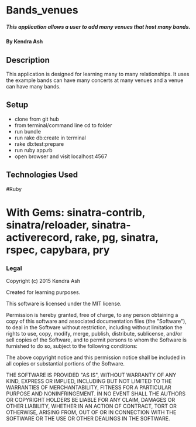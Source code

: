 # Bands_venues

##### This application allows a user to add many venues that host many bands.

#### By Kendra Ash

## Description

This application is designed for learning many to many relationships. It uses the example bands can have many concerts at many venues and a venue can have many bands.

## Setup

* clone from git hub
* from terminal/command line cd to folder
* run bundle
* run rake db:create in terminal
* rake db:test:prepare
* run ruby app.rb
* open browser and visit localhost:4567


## Technologies Used

#Ruby
# With Gems: sinatra-contrib, sinatra/reloader, sinatra-activerecord, rake, pg, sinatra, rspec, capybara, pry

### Legal



Copyright (c) 2015 Kendra Ash

Created for learning purposes.

This software is licensed under the MIT license.

Permission is hereby granted, free of charge, to any person obtaining a copy
of this software and associated documentation files (the "Software"), to deal
in the Software without restriction, including without limitation the rights
to use, copy, modify, merge, publish, distribute, sublicense, and/or sell
copies of the Software, and to permit persons to whom the Software is
furnished to do so, subject to the following conditions:

The above copyright notice and this permission notice shall be included in
all copies or substantial portions of the Software.

THE SOFTWARE IS PROVIDED "AS IS", WITHOUT WARRANTY OF ANY KIND, EXPRESS OR
IMPLIED, INCLUDING BUT NOT LIMITED TO THE WARRANTIES OF MERCHANTABILITY,
FITNESS FOR A PARTICULAR PURPOSE AND NONINFRINGEMENT. IN NO EVENT SHALL THE
AUTHORS OR COPYRIGHT HOLDERS BE LIABLE FOR ANY CLAIM, DAMAGES OR OTHER
LIABILITY, WHETHER IN AN ACTION OF CONTRACT, TORT OR OTHERWISE, ARISING FROM,
OUT OF OR IN CONNECTION WITH THE SOFTWARE OR THE USE OR OTHER DEALINGS IN
THE SOFTWARE.
